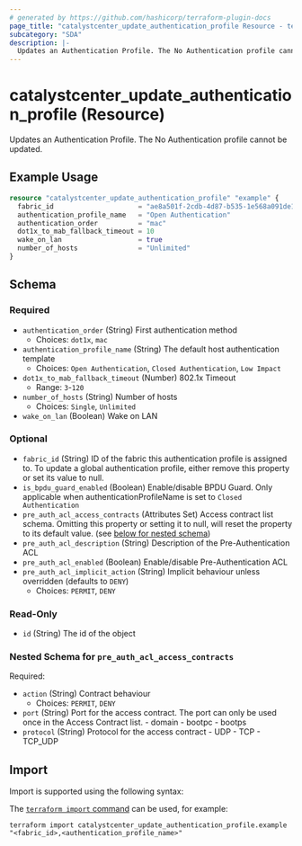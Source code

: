 ```yaml
---
# generated by https://github.com/hashicorp/terraform-plugin-docs
page_title: "catalystcenter_update_authentication_profile Resource - terraform-provider-catalystcenter"
subcategory: "SDA"
description: |-
  Updates an Authentication Profile. The No Authentication profile cannot be updated.
---
```


# catalystcenter_update_authentication_profile (Resource)

Updates an Authentication Profile. The No Authentication profile cannot be updated.

## Example Usage

```terraform
resource "catalystcenter_update_authentication_profile" "example" {
  fabric_id                     = "ae8a501f-2cdb-4d87-b535-1e568a091de1"
  authentication_profile_name   = "Open Authentication"
  authentication_order          = "mac"
  dot1x_to_mab_fallback_timeout = 10
  wake_on_lan                   = true
  number_of_hosts               = "Unlimited"
}
```

<!-- schema generated by tfplugindocs -->
## Schema

### Required

- `authentication_order` (String) First authentication method
  - Choices: `dot1x`, `mac`
- `authentication_profile_name` (String) The default host authentication template
  - Choices: `Open Authentication`, `Closed Authentication`, `Low Impact`
- `dot1x_to_mab_fallback_timeout` (Number) 802.1x Timeout
  - Range: `3`-`120`
- `number_of_hosts` (String) Number of hosts
  - Choices: `Single`, `Unlimited`
- `wake_on_lan` (Boolean) Wake on LAN

### Optional

- `fabric_id` (String) ID of the fabric this authentication profile is assigned to. To update a global authentication profile, either remove this property or set its value to null.
- `is_bpdu_guard_enabled` (Boolean) Enable/disable BPDU Guard. Only applicable when authenticationProfileName is set to `Closed Authentication`
- `pre_auth_acl_access_contracts` (Attributes Set) Access contract list schema. Omitting this property or setting it to null, will reset the property to its default value. (see [below for nested schema](#nestedatt--pre_auth_acl_access_contracts))
- `pre_auth_acl_description` (String) Description of the Pre-Authentication ACL
- `pre_auth_acl_enabled` (Boolean) Enable/disable Pre-Authentication ACL
- `pre_auth_acl_implicit_action` (String) Implicit behaviour unless overridden (defaults to `DENY`)
  - Choices: `PERMIT`, `DENY`

### Read-Only

- `id` (String) The id of the object

<a id="nestedatt--pre_auth_acl_access_contracts"></a>
### Nested Schema for `pre_auth_acl_access_contracts`

Required:

- `action` (String) Contract behaviour
  - Choices: `PERMIT`, `DENY`
- `port` (String) Port for the access contract. The port can only be used once in the Access Contract list. - domain - bootpc - bootps
- `protocol` (String) Protocol for the access contract - UDP - TCP - TCP_UDP

## Import

Import is supported using the following syntax:

The [`terraform import` command](https://developer.hashicorp.com/terraform/cli/commands/import) can be used, for example:

```shell
terraform import catalystcenter_update_authentication_profile.example "<fabric_id>,<authentication_profile_name>"
```
